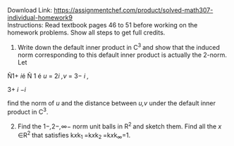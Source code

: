 Download Link: https://assignmentchef.com/product/solved-math307-individual-homework9
<br>
Instructions: Read textbook pages 46 to 51 before working on the homework problems. Show all steps to get full credits.

<ol>

 <li>Write down the default inner product in C<sup>3 </sup>and show that the induced norm corresponding to this default inner product is actually the 2-norm. Let</li>

</ol>

Ñ1+ <em>i</em>é Ñ 1 é <em>u </em>= 2<em>i ,v </em>= 3− <em>i ,</em>

3+ <em>i                         </em>−<em>i</em>

find the norm of <em>u </em>and the distance between <em>u,v </em>under the default inner product in C<sup>3</sup>.

<ol start="2">

 <li>Find the 1−<em>,</em>2−<em>,</em>∞− norm unit balls in R<sup>2 </sup>and sketch them. Find all the <em>x </em>∈R<sup>2 </sup>that satisfies k<em>x</em>k<sub>1 </sub>=k<em>x</em>k<sub>2 </sub>=k<em>x</em>k<sub>∞</sub>=1.</li>

</ol>